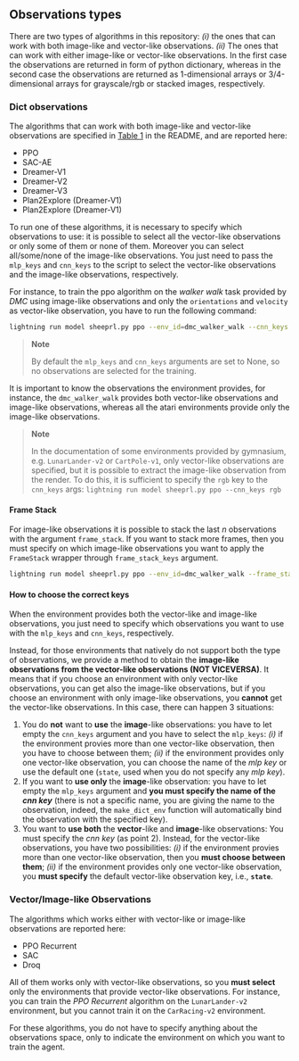 ## Observations types
There are two types of algorithms in this repository: *(i)* the ones that can work with both image-like and vector-like observations. *(ii)* The ones that can work with either image-like or vector-like observations.
In the first case the observations are returned in form of python dictionary, whereas in the second case the observations are returned as 1-dimensional arrays or 3/4-dimensional arrays for grayscale/rgb or stacked images, respectively.

### Dict observations
The algorithms that can work with both image-like and vector-like observations are specified in [Table 1](../README.md) in the README, and are reported here:
* PPO
* SAC-AE
* Dreamer-V1
* Dreamer-V2
* Dreamer-V3
* Plan2Explore (Dreamer-V1)
* Plan2Explore (Dreamer-V1)

To run one of these algorithms, it is necessary to specify which observations to use: it is possible to select all the vector-like observations or only some of them or none of them. Moreover you can select all/some/none of the image-like observations.
You just need to pass the `mlp_keys` and `cnn_keys` to the script to select the vector-like observations and the image-like observations, respectively.

For instance, to train the ppo algorithm on the *walker walk* task provided by *DMC* using image-like observations and only the `orientations` and `velocity` as vector-like observation, you have to run the following command:
```bash
lightning run model sheeprl.py ppo --env_id=dmc_walker_walk --cnn_keys rgb --mlp_keys orientations velocity
```

> **Note**
>
> By default the `mlp_keys` and `cnn_keys` arguments are set to None, so no observations are selected for the training.

It is important to know the observations the environment provides, for instance, the `dmc_walker_walk` provides both vector-like observations and image-like observations, whereas all the atari environments provide only the image-like observations. 
> **Note**
>
> In the documentation of some environments provided by gymnasium, e.g. `LunarLander-v2` or `CartPole-v1`, only vector-like observations are specified, but it is possible to extract the image-like observation from the render. To do this, it is sufficient to specify the `rgb` key to the `cnn_keys` args:
> `lightning run model sheeprl.py ppo --cnn_keys rgb`

#### Frame Stack
For image-like observations it is possible to stack the last $n$ observations with the argument `frame_stack`. If you want to stack more frames, then you must specify on which image-like observations you want to apply the `FrameStack` wrapper through `frame_stack_keys` argument.

```bash
lightning run model sheeprl.py ppo --env_id=dmc_walker_walk --frame_stack=3 --frame_stack_keys rgb
```

#### How to choose the correct keys
When the environment provides both the vector-like and image-like observations, you just need to specify which observations you want to use with the `mlp_keys` and `cnn_keys`, respectively.

Instead, for those environments that natively do not support both the type of observations, we provide a method to obtain the **image-like observations from the vector-like observations (NOT VICEVERSA)**. It means that if you choose an environment with only vector-like observations, you can get also the image-like observations, but if you choose an environment with only image-like observations, you **cannot** get the vector-like observations.
In this case, there can happen 3 situations:
1. You do **not** want to **use** the **image**-like observations: you have to let empty the `cnn_keys` argument and you have to select the `mlp_keys`: *(i)* if the environment provies more than one vector-like observation, then you have to choose between them; *(ii)* if the environment provides only one vector-like observation, you can choose the name of the *mlp key* or use the default one (`state`, used when you do not specify any *mlp key*).
2. If you want to **use only** the **image**-like observation: you have to let empty the `mlp_keys` argument and **you must specify the name of the *cnn key*** (there is not a specific name, you are giving the name to the observation, indeed, the `make_dict_env` function will automatically bind the observation with the specified key).
3. You want to **use both** the **vector**-like and **image**-like observations: You must specify the *cnn key* (as point 2). Instead, for the vector-like observations, you have two possibilities: *(i)* if the environment provies more than one vector-like observation, then you **must choose between them**; *(ii)* if the environment provides only one vector-like observation, you **must specify** the default vector-like observation key, i.e., **`state`**.

### Vector/Image-like Observations
The algorithms which works either with vector-like or image-like observations are reported here:
* PPO Recurrent
* SAC
* Droq

All of them works only with vector-like observations, so you **must select** only the environments that provide vector-like observations. For instance, you can train the *PPO Recurrent* algorithm on the `LunarLander-v2` environment, but you cannot train it on the `CarRacing-v2` environment.

For these algorithms, you do not have to specify anything about the observations space, only to indicate the environment on which you want to train the agent.
